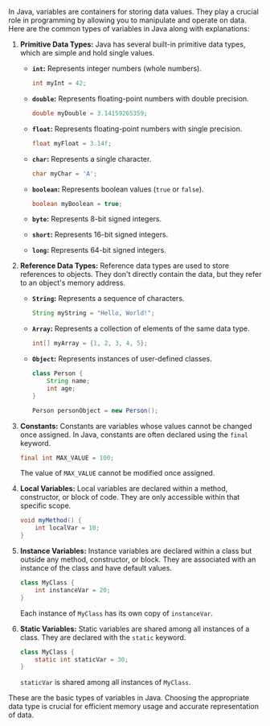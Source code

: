 In Java, variables are containers for storing data values. They play a crucial role in programming by allowing you to manipulate and operate on data. Here are the common types of variables in Java along with explanations:

1. **Primitive Data Types:**
   Java has several built-in primitive data types, which are simple and hold single values.

   - **`int`:** Represents integer numbers (whole numbers).
     ```java
     int myInt = 42;
     ```

   - **`double`:** Represents floating-point numbers with double precision.
     ```java
     double myDouble = 3.14159265359;
     ```

   - **`float`:** Represents floating-point numbers with single precision.
     ```java
     float myFloat = 3.14f;
     ```

   - **`char`:** Represents a single character.
     ```java
     char myChar = 'A';
     ```

   - **`boolean`:** Represents boolean values (`true` or `false`).
     ```java
     boolean myBoolean = true;
     ```

   - **`byte`:** Represents 8-bit signed integers.
   - **`short`:** Represents 16-bit signed integers.
   - **`long`:** Represents 64-bit signed integers.

2. **Reference Data Types:**
   Reference data types are used to store references to objects. They don't directly contain the data, but they refer to an object's memory address.

   - **`String`:** Represents a sequence of characters.
     ```java
     String myString = "Hello, World!";
     ```

   - **`Array`:** Represents a collection of elements of the same data type.
     ```java
     int[] myArray = {1, 2, 3, 4, 5};
     ```

   - **`Object`:** Represents instances of user-defined classes.
     ```java
     class Person {
         String name;
         int age;
     }

     Person personObject = new Person();
     ```

3. **Constants:**
   Constants are variables whose values cannot be changed once assigned. In Java, constants are often declared using the `final` keyword.

   ```java
   final int MAX_VALUE = 100;
   ```

   The value of `MAX_VALUE` cannot be modified once assigned.

4. **Local Variables:**
   Local variables are declared within a method, constructor, or block of code. They are only accessible within that specific scope.

   ```java
   void myMethod() {
       int localVar = 10;
   }
   ```

5. **Instance Variables:**
   Instance variables are declared within a class but outside any method, constructor, or block. They are associated with an instance of the class and have default values.

   ```java
   class MyClass {
       int instanceVar = 20;
   }
   ```

   Each instance of `MyClass` has its own copy of `instanceVar`.

6. **Static Variables:**
   Static variables are shared among all instances of a class. They are declared with the `static` keyword.

   ```java
   class MyClass {
       static int staticVar = 30;
   }
   ```

   `staticVar` is shared among all instances of `MyClass`.

These are the basic types of variables in Java. Choosing the appropriate data type is crucial for efficient memory usage and accurate representation of data.